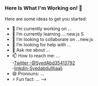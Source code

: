 ### Here Is What I'm Working on! 👋



Here are some ideas to get you started:

- 🔭 I’m currently working on ...
- 🌱 I’m currently learning ... new.js S
- 👯 I’m looking to collaborate on ...new.js
- 🤔 I’m looking for help with ...
- 💬 Ask me about ...
- 📫 How to reach me: ...<br> 	-[Twitter -@SyedAbd35413792](https://twitter.com/SyedAbd35413792) <br>    -[linkdin-Syedabdullhaali](https://www.linkedin.com/in/syed-abdullah-ali-7915b3222/)
- 😄 Pronouns: ...
- ⚡ Fun fact: ...
-->
